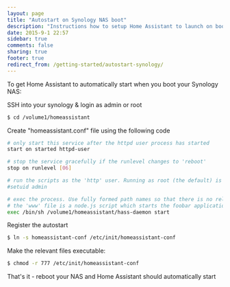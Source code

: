 ```yaml
---
layout: page
title: "Autostart on Synology NAS boot"
description: "Instructions how to setup Home Assistant to launch on boot on Synology NAS."
date: 2015-9-1 22:57
sidebar: true
comments: false
sharing: true
footer: true
redirect_from: /getting-started/autostart-synology/
---
```


To get Home Assistant to automatically start when you boot your Synology NAS:

SSH into your synology & login as admin or root

```bash
$ cd /volume1/homeassistant
```

Create "homeassistant.conf" file using the following code

```bash
# only start this service after the httpd user process has started
start on started httpd-user

# stop the service gracefully if the runlevel changes to 'reboot'
stop on runlevel [06]

# run the scripts as the 'http' user. Running as root (the default) is a bad ide
#setuid admin

# exec the process. Use fully formed path names so that there is no reliance on
# the 'www' file is a node.js script which starts the foobar application.
exec /bin/sh /volume1/homeassistant/hass-daemon start
```

Register the autostart

```bash
$ ln -s homeassistant-conf /etc/init/homeassistant-conf
```

Make the relevant files executable:

```bash
$ chmod -r 777 /etc/init/homeassistant-conf
```

That's it - reboot your NAS and Home Assistant should automatically start
